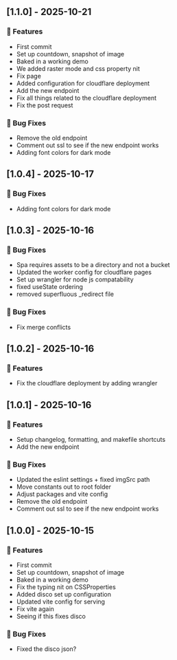 ## [1.1.0] - 2025-10-21

### 🚀 Features

- First commit
- Set up countdown, snapshot of image
- Baked in a working demo
- We added raster mode and css property nit
- Fix page
- Added configuration for cloudflare deployment
- Add the new endpoint
- Fix all things related to the cloudflare deployment
- Fix the post request

### 🐛 Bug Fixes

- Remove the old endpoint
- Comment out ssl to see if the new endpoint works
- Adding font colors for dark mode

## [1.0.4] - 2025-10-17

### 🐛 Bug Fixes

- Adding font colors for dark mode

## [1.0.3] - 2025-10-16

### 🐛 Bug Fixes

- Spa requires assets to be a directory and not a bucket
- Updated the worker config for cloudflare pages
- Set up wrangler for node js compatability
- fixed useState ordering
- removed superfluous _redirect file

### 🐛 Bug Fixes

- Fix merge conflicts

## [1.0.2] - 2025-10-16

### 🚀 Features

- Fix the cloudflare deployment by adding wrangler

## [1.0.1] - 2025-10-16

### 🚀 Features

- Setup changelog, formatting, and makefile shortcuts
- Add the new endpoint

### 🐛 Bug Fixes

- Updated the eslint settings + fixed imgSrc path
- Move constants out to root folder
- Adjust packages and vite config
- Remove the old endpoint
- Comment out ssl to see if the new endpoint works

## [1.0.0] - 2025-10-15

### 🚀 Features

- First commit
- Set up countdown, snapshot of image
- Baked in a working demo
- Fix the typing nit on CSSProperties
- Added disco set up configuration
- Updated vite config for serving
- Fix vite again
- Seeing if this fixes disco

### 🐛 Bug Fixes

- Fixed the disco json?
